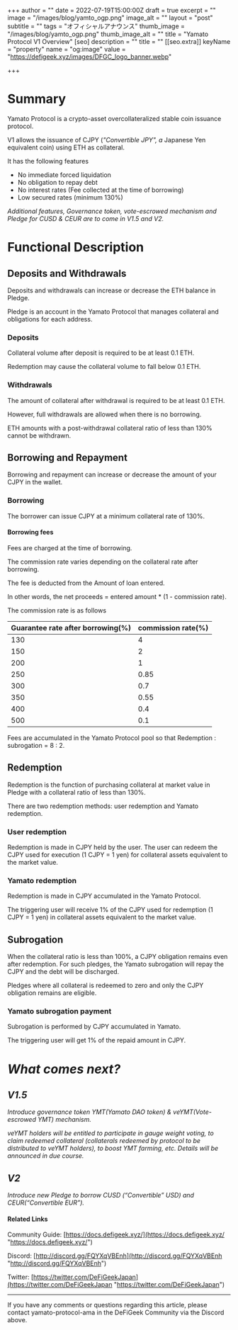 +++
author = ""
date = 2022-07-19T15:00:00Z
draft = true
excerpt = ""
image = "/images/blog/yamto_ogp.png"
image_alt = ""
layout = "post"
subtitle = ""
tags = "オフィシャルアナウンス"
thumb_image = "/images/blog/yamto_ogp.png"
thumb_image_alt = ""
title = "Yamato Protocol V1 Overview"
[seo]
description = ""
title = ""
[[seo.extra]]
keyName = "property"
name = "og:image"
value = "https://defigeek.xyz/images/DFGC_logo_banner.webp"

+++
# Summary

Yamato Protocol is a crypto-asset overcollateralized stable coin issuance protocol.

V1 allows the issuance of CJPY (_"Convertible JPY", a_ Japanese Yen equivalent coin) using ETH as collateral.

It has the following features

* No immediate forced liquidation
* No obligation to repay debt
* No interest rates (Fee collected at the time of borrowing)
* Low secured rates (minimum 130%)

_Additional features, Governance token, vote-escrowed mechanism and Pledge for CUSD & CEUR are to come in V1.5 and V2._

# Functional Description

## Deposits and Withdrawals

Deposits and withdrawals can increase or decrease the ETH balance in Pledge.

Pledge is an account in the Yamato Protocol that manages collateral and obligations for each address.

### Deposits

Collateral volume after deposit is required to be at least 0.1 ETH.

Redemption may cause the collateral volume to fall below 0.1 ETH.

### Withdrawals

The amount of collateral after withdrawal is required to be at least 0.1 ETH.

However, full withdrawals are allowed when there is no borrowing.

ETH amounts with a post-withdrawal collateral ratio of less than 130% cannot be withdrawn.

## Borrowing and Repayment

Borrowing and repayment can increase or decrease the amount of your CJPY in the wallet.

### Borrowing

The borrower can issue CJPY at a minimum collateral rate of 130%.

#### Borrowing fees

Fees are charged at the time of borrowing.

The commission rate varies depending on the collateral rate after borrowing.

The fee is deducted from the Amount of loan entered.

In other words, the net proceeds = entered amount * (1 - commission rate).

The commission rate is as follows

| Guarantee rate after borrowing(%) | commission rate(%) |
| --- | --- |
| 130 | 4 |
| 150 | 2 |
| 200 | 1 |
| 250 | 0.85 |
| 300 | 0.7 |
| 350 | 0.55 |
| 400 | 0.4 |
| 500 | 0.1 |

Fees are accumulated in the Yamato Protocol pool so that Redemption : subrogation = 8 : 2.

## Redemption

Redemption is the function of purchasing collateral at market value in Pledge with a collateral ratio of less than 130%.

There are two redemption methods: user redemption and Yamato redemption.

### User redemption

Redemption is made in CJPY held by the user. The user can redeem the CJPY used for execution (1 CJPY = 1 yen) for collateral assets equivalent to the market value.

### Yamato redemption

Redemption is made in CJPY accumulated in the Yamato Protocol.

The triggering user will receive 1% of the CJPY used for redemption (1 CJPY = 1 yen) in collateral assets equivalent to the market value.

## Subrogation

When the collateral ratio is less than 100%, a CJPY obligation remains even after redemption. For such pledges, the Yamato subrogation will repay the CJPY and the debt will be discharged.

Pledges where all collateral is redeemed to zero and only the CJPY obligation remains are eligible.

### Yamato subrogation payment

Subrogation is performed by CJPY accumulated in Yamato.

The triggering user will get 1% of the repaid amount in CJPY.

# _What comes next?_

## _V1.5_

_Introduce governance token YMT(Yamato DAO token) & veYMT(Vote-escrowed YMT) mechanism._

_veYMT holders will be entitled to participate in gauge weight voting, to claim redeemed collateral (collaterals redeemed by protocol to be distributed to veYMT holders), to boost YMT farming, etc. Details will be announced in due course._

## _V2_

_Introduce new Pledge to borrow CUSD (“Convertible” USD) and CEUR(“Convertible EUR”)._

#### Related Links

Community Guide: [https://docs.defigeek.xyz/](https://docs.defigeek.xyz/ "https://docs.defigeek.xyz/")

Discord: [http://discord.gg/FQYXqVBEnh](http://discord.gg/FQYXqVBEnh "http://discord.gg/FQYXqVBEnh")

Twitter: [https://twitter.com/DeFiGeekJapan](https://twitter.com/DeFiGeekJapan "https://twitter.com/DeFiGeekJapan")

***

If you have any comments or questions regarding this article, please contact yamato-protocol-ama in the DeFiGeek Community via the Discord above.